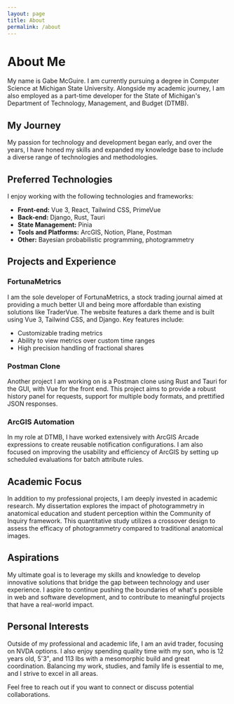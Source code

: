```yaml
---
layout: page
title: About
permalink: /about
---
```


# About Me

My name is Gabe McGuire. I am currently pursuing a degree in Computer Science at Michigan State University. Alongside my academic journey, I am also employed as a part-time developer for the State of Michigan's Department of Technology, Management, and Budget (DTMB).

## My Journey

My passion for technology and development began early, and over the years, I have honed my skills and expanded my knowledge base to include a diverse range of technologies and methodologies. 

## Preferred Technologies

I enjoy working with the following technologies and frameworks:

- **Front-end:** Vue 3, React, Tailwind CSS, PrimeVue
- **Back-end:** Django, Rust, Tauri
- **State Management:** Pinia
- **Tools and Platforms:** ArcGIS, Notion, Plane, Postman
- **Other:** Bayesian probabilistic programming, photogrammetry

## Projects and Experience

### FortunaMetrics

I am the sole developer of FortunaMetrics, a stock trading journal aimed at providing a much better UI and being more affordable than existing solutions like TraderVue. The website features a dark theme and is built using Vue 3, Tailwind CSS, and Django. Key features include:

- Customizable trading metrics
- Ability to view metrics over custom time ranges
- High precision handling of fractional shares

### Postman Clone

Another project I am working on is a Postman clone using Rust and Tauri for the GUI, with Vue for the front end. This project aims to provide a robust history panel for requests, support for multiple body formats, and prettified JSON responses.

### ArcGIS Automation

In my role at DTMB, I have worked extensively with ArcGIS Arcade expressions to create reusable notification configurations. I am also focused on improving the usability and efficiency of ArcGIS by setting up scheduled evaluations for batch attribute rules.

## Academic Focus

In addition to my professional projects, I am deeply invested in academic research. My dissertation explores the impact of photogrammetry in anatomical education and student perception within the Community of Inquiry framework. This quantitative study utilizes a crossover design to assess the efficacy of photogrammetry compared to traditional anatomical images.

## Aspirations

My ultimate goal is to leverage my skills and knowledge to develop innovative solutions that bridge the gap between technology and user experience. I aspire to continue pushing the boundaries of what's possible in web and software development, and to contribute to meaningful projects that have a real-world impact.

## Personal Interests

Outside of my professional and academic life, I am an avid trader, focusing on NVDA options. I also enjoy spending quality time with my son, who is 12 years old, 5'3", and 113 lbs with a mesomorphic build and great coordination. Balancing my work, studies, and family life is essential to me, and I strive to excel in all areas.

Feel free to reach out if you want to connect or discuss potential collaborations. 
